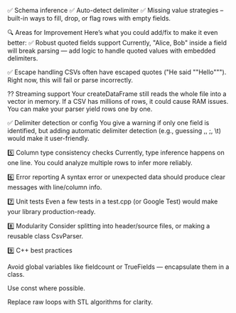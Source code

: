 ✅ Schema inference
✅ Auto-detect delimiter
✅ Missing value strategies – built-in ways to fill, drop, or flag rows with empty fields.

🔍 Areas for Improvement
Here’s what you could add/fix to make it even better:
✅ Robust quoted fields support
Currently, "Alice, Bob" inside a field will break parsing — add logic to handle quoted values with embedded delimiters.

✅ Escape handling
CSVs often have escaped quotes ("He said ""Hello"""). Right now, this will fail or parse incorrectly.

?? Streaming support
Your createDataFrame still reads the whole file into a vector in memory. If a CSV has millions of rows, it could cause RAM issues. You can make your parser yield rows one by one.

✅ Delimiter detection or config
You give a warning if only one field is identified, but adding automatic delimiter detection (e.g., guessing ,, ;, \t) would make it user-friendly.

5️⃣ Column type consistency checks
Currently, type inference happens on one line. You could analyze multiple rows to infer more reliably.

6️⃣ Error reporting
A syntax error or unexpected data should produce clear messages with line/column info.

7️⃣ Unit tests
Even a few tests in a test.cpp (or Google Test) would make your library production-ready.

8️⃣ Modularity
Consider splitting into header/source files, or making a reusable class CsvParser.

9️⃣ C++ best practices

Avoid global variables like fieldcount or TrueFields — encapsulate them in a class.

Use const where possible.

Replace raw loops with STL algorithms for clarity.